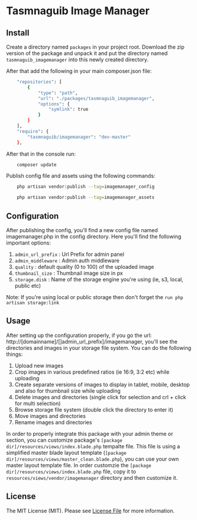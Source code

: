 # Tasmnaguib Image Manager

## Install

Create a directory named `packages` in your project root. Download the zip version of the package and unpack it and put the directory
named `tasmnaguib_imagemanager` into this newly created directory. 

After that add the following in your main composer.json file:
``` bash
    "repositories": [
        {
            "type": "path",
            "url": "./packages/tasmnaguib_imagemanager",
            "options": {
                "symlink": true
            }
        }
    ],
    "require": {
        "tasmnaguib/imagemanager": "dev-master"
    },
```
After that in the console run:
``` bash
    composer update
```
Publish config file and assets using the following commands:
``` bash
    php artisan vendor:publish --tag=imagemanager_config
```
``` bash
    php artisan vendor:publish --tag=imagemanager_assets
```

## Configuration
After publishing the config, you'll find a new config file named
imagemanager.php in the config directory. Here you'll find the following important 
options:
 1) `admin_url_prefix` : Url Prefix for admin panel
 2) `admin_middleware` : Admin auth middleware
 3) `quality` : default quality (0 to 100) of the uploaded image 
 4) `thumbnail_size` : Thumbnail image size in px
 5) `storage.disk` : Name of the storage engine you're using (ie, s3, local, public etc)

Note: If you're using local or public storage then don't forget the `run php artisan storage:link`

## Usage
After setting up the configuration properly, if you go the url: http://[domainname]/[]admin_url_prefix]/imagemanager, 
you'll see the directories and images in your storage file system. 
You can do the following things:
 1) Upload new images
 2) Crop images in various predefined ratios (ie 16:9, 3:2 etc) while uploading
 3) Create separate versions of images to display in tablet, mobile, desktop and also for thumbnail size while uploading
 4) Delete images and directories (single click for selection and crl + click for multi selection)
 5) Browse storage file system (double click the directory to enter it)
 6) Move images and directories 
 7) Rename images and directories
 
In order to properly integrate this package with your admin theme or section, you can customize package's `[package dir]/resources/views/index.blade.php` tempalte file.
This file is using a simplified master blade layout template (`[package dir]/resources/views/master_clean.blade.php`), you can use your own master layout template file.
In order customzie the `[package dir]/resources/views/index.blade.php` file, copy it to `resources/views/vendor/imagemanager` directory and then customize it.
## License

The MIT License (MIT). Please see [License File](https://github.com/dnoegel/php-xdg-base-dir/blob/master/LICENSE) for more information.
